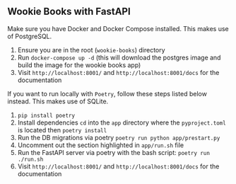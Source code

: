 ## Wookie Books with FastAPI

Make sure you have Docker and Docker Compose installed. This makes use of PostgreSQL.

1. Ensure you are in the root (`wookie-books`) directory
2. Run `docker-compose up -d` (this will download the postgres
   image and build the image for the wookie books app)
3. Visit `http://localhost:8001/` and `http://localhost:8001/docs` for the documentation


If you want to run locally with `Poetry`, follow these steps listed below instead. This makes use of SQLite.

1. `pip install poetry`
2. Install dependencies `cd` into the `app` directory where the `pyproject.toml` is located then `poetry install`
3. Run the DB migrations via poetry `poetry run python app/prestart.py`
4. Uncomment out the section highlighted in `app/run.sh` file
5. Run the FastAPI server via poetry with the bash script: `poetry run ./run.sh`
6. Visit `http://localhost:8001/`  and `http://localhost:8001/docs` for the documentation


